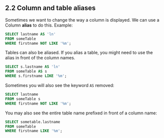## 2.2 Column and table aliases
Sometimes we want to change the way a column is displayed. We can use a Column **alias** to do this. Example:
```sql
SELECT lastname AS 'ln'
FROM someTable
WHERE firstname NOT LIKE '%m';
```
Tables can also be aliased. If you alias a table, you might need to use the alias in front of the column names.
```sql
SELECT s.lastname AS 'ln'
FROM someTable AS s
WHERE s.firstname LIKE '%m';
```
Sometimes you will also see the keyword ```AS``` removed:
```sql
SELECT lastname
FROM someTable s
WHERE firstname NOT LIKE '%m';
```
You may also see the entire table name prefixed in front of a column name:
```sql
SELECT sometable.lastname
FROM someTable
WHERE firstname LIKE '%m';
```
